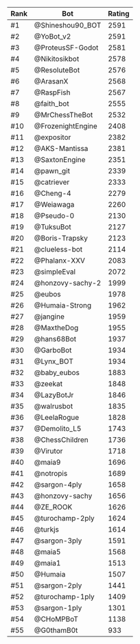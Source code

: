 Rank|Bot|Rating
---|---|---
#1|@Shineshou90_BOT|2591
#2|@YoBot_v2|2591
#3|@ProteusSF-Godot|2581
#4|@Nikitosikbot|2578
#5|@ResoluteBot|2576
#6|@ArasanX|2568
#7|@RaspFish|2567
#8|@faith_bot|2555
#9|@MrChessTheBot|2532
#10|@FrozenightEngine|2408
#11|@expositor|2382
#12|@AKS-Mantissa|2381
#13|@SaxtonEngine|2351
#14|@pawn_git|2339
#15|@catriever|2333
#16|@Cheng-4|2279
#17|@Weiawaga|2260
#18|@Pseudo-0|2130
#19|@TuksuBot|2127
#20|@Boris-Trapsky|2123
#21|@clueless-bot|2114
#22|@Phalanx-XXV|2083
#23|@simpleEval|2072
#24|@honzovy-sachy-2|1999
#25|@eubos|1978
#26|@Humaia-Strong|1962
#27|@jangine|1959
#28|@MaxtheDog|1955
#29|@hans68Bot|1937
#30|@GarboBot|1934
#31|@Lynx_BOT|1934
#32|@baby_eubos|1883
#33|@zeekat|1848
#34|@LazyBotJr|1846
#35|@walrusbot|1835
#36|@LeelaRogue|1828
#37|@Demolito_L5|1743
#38|@ChessChildren|1736
#39|@Virutor|1718
#40|@maia9|1696
#41|@notropis|1689
#42|@sargon-4ply|1658
#43|@honzovy-sachy|1656
#44|@ZE_ROOK|1626
#45|@turochamp-2ply|1624
#46|@turkjs|1614
#47|@sargon-3ply|1591
#48|@maia5|1568
#49|@maia1|1513
#50|@Humaia|1507
#51|@sargon-2ply|1441
#52|@turochamp-1ply|1409
#53|@sargon-1ply|1301
#54|@CHoMPBoT|1138
#55|@G0thamB0t|933
